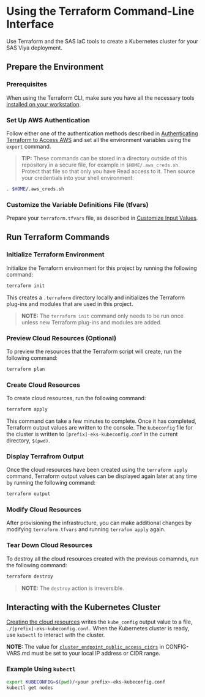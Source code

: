# Using the Terraform Command-Line Interface

Use Terraform and the SAS IaC tools to create a Kubernetes cluster for your SAS Viya deployment.

## Prepare the Environment

### Prerequisites

When using the Terraform CLI, make sure you have all the necessary tools [installed on your workstation](../../README.md#terraform-requirements).

### Set Up AWS Authentication

Follow either one of the authentication methods described in [Authenticating Terraform to Access AWS](./TerraformAWSAuthentication.md) and set all the environment variables using the `export` command.

> **TIP:** These commands can be stored in a directory outside of this repository in a secure file, for example in `$HOME/.aws_creds.sh`. Protect that file so that only you have Read access to it. Then source your credentials into your shell environment:

```bash
. $HOME/.aws_creds.sh
```

### Customize the Variable Definitions File (tfvars)

Prepare your `terraform.tfvars` file, as described in [Customize Input Values](../../README.md#customize-input-values).

## Run Terraform Commands

### Initialize Terraform Environment

Initialize the Terraform environment for this project by running the following command:

```bash
terraform init
```

This creates a `.terraform` directory locally and initializes the Terraform plug-ins and modules that are used in this project.

> **NOTE:** The `terraform init` command only needs to be run once unless new Terraform plug-ins and modules are added.

### Preview Cloud Resources (Optional)

To preview the resources that the Terraform script will create, run the following command:

```bash
terraform plan
```

### Create Cloud Resources

To create cloud resources, run the following command:

```bash
terraform apply
```

This command can take a few minutes to complete. Once it has completed, Terraform output values are written to the console. The `kubeconfig` file for the cluster is written to `[prefix]-eks-kubeconfig.conf` in the current directory, `$(pwd)`.

### Display Terrafrom Output

Once the cloud resources have been created using the `terraform apply` command, Terraform output values can be displayed again later at any time by running the following command:

```bash
terraform output
```

### Modify Cloud Resources

After provisioning the infrastructure, you can make additional changes by modifying `terraform.tfvars` and running `terrafom apply` again.

### Tear Down Cloud Resources

To destroy all the cloud resources created with the previous comamnds, run the following command:

```bash
terraform destroy
```

> **NOTE:** The `destroy` action is irreversible.

## Interacting with the Kubernetes Cluster

[Creating the cloud resources](#create-cloud-resources) writes the `kube_config` output value to a file, `./[prefix]-eks-kubeconfig.conf.` When the Kubernetes cluster is ready, use `kubectl` to interact with the cluster.

**NOTE:** The value for [`cluster_endpoint_public_access_cidrs`](../CONFIG-VARS.md#admin-access) in CONFIG-VARS.md must be set to your local IP address or CIDR range.

### Example Using `kubectl`

```bash
export KUBECONFIG=$(pwd)/<your prefix>-eks-kubeconfig.conf
kubectl get nodes
```
